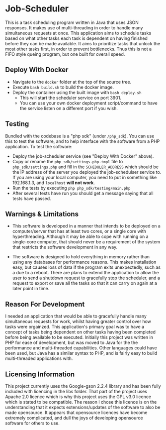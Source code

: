 Job-Scheduler
=============

This is a task scheduling program written in Java that uses JSON responses. 
It makes use of multi-threading in order to handle many simultaneous requests at once. 
This application aims to schedule tasks based on what other tasks each task is dependent on having 
finished before they can be made available. It aims to prioritize tasks that unlock the most other 
tasks first, in order to prevent bottlenecks. Thus this is not a FIFO style queing program, but one 
built for overall speed.


## Deploy With Docker
* Navigate to the `docker` folder at the top of the source tree.
* Execute `bash build.sh` to build the docker image.
* Deploy the container using the built image with `bash deploy.sh`
    * This will start the scheduler service on port 3901.
    * You can use your own docker deployment script/command to have the service listen on a different port if you wish.


## Testing
Bundled with the codebase is a "php sdk" (under `/php_sdk`). You can use this to test the software,
and to help interface with the software from a PHP application. To test the software:
* Deploy the job-scheduler service (see "Deploy With Docker" above). 
* Copy or rename the `php_sdk/settings.php.tmpl` file to `php_sdk/settings.php` and fill in the 
`SCHEDULER_ADDRESS` which should be the IP address of the server you deployed the job-schedulser 
service to. If you are using your local computer, you need to put in something like 192.168.1.3,
and `localhost` **will not work**.
* Run the tests by executing `php php_sdk/testing/main.php`
* After several tests have run you should get a message saying that all tests have passed.


## Warnings & Limitations
* This software is developed in a manner that intends to be deployed on a computer/server that has 
at least two cores, or a single core with hyperthreading. Although it may be able to cope with 
running on a single-core computer, that should never be a requirement of the system that restricts 
the software development in any way.

* The software is designed to hold everything in memory rather than using any databases for 
performance reasons. This makes installation easy, but causes loss of data if the program exits 
unexpectedly, such as a due to a reboot. There are plans to extend the application to allow the 
user to send a shutdown request to gracefully stop the scheduler, and a request to export or save 
all the tasks so that it can carry on again at a later point in time.


## Reason For Development
I needed an application that would be able to gracefully handle many simultaneous requests for work, 
whilst having greater control over how tasks were orgainzed. This application's primary goal was to 
have a concept of tasks being dependent on other tasks having been completed before being available 
to be executed. Initially this project was written in PHP for ease of development, but was moved to 
Java for the the performance and multi-threaded capabilities. Other languages could have been used, 
but Java has a similar syntax to PHP, and is fairly easy to build multi-threaded applications with. 


## Licensing Information
This project currently uses the Google-gson 2.2.4 library and has been fully included with licencing 
in the libs folder. That part of the project uses Apache 2.0 licence which is why this project uses 
the GPL v3.0 licence which is stated to be compatible. The reason I chose this licence is on the 
understanding that it expects extensions/updates of the software to also be made opensource. 
It appears that opensource licences have become extremely complicated, and dull the joys of 
developing opensource software for others to use.

